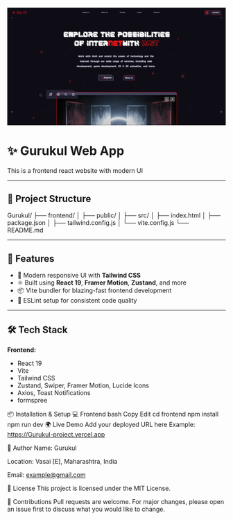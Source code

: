 <p align="center">
  <img src="./frontend/public/readme.png" alt="Project Banner" width="full"/>
</p>

# ✨ Gurukul Web App

This is a frontend react website with modern UI

---

## 📁 Project Structure

Gurukul/
├── frontend/
│ ├── public/
│ ├── src/
│ ├── index.html
│ ├── package.json
│ ├── tailwind.config.js
│ └── vite.config.js
└── README.md

---

## 🚀 Features

- 🎨 Modern responsive UI with **Tailwind CSS**
- ⚛️ Built using **React 19**, **Framer Motion**, **Zustand**, and more
- 📦 Vite bundler for blazing-fast frontend development
- 🔧 ESLint setup for consistent code quality

---

## 🛠️ Tech Stack

**Frontend:**
- React 19
- Vite
- Tailwind CSS
- Zustand, Swiper, Framer Motion, Lucide Icons
- Axios, Toast Notifications
- formspree


📦 Installation & Setup
💻 Frontend
bash
Copy
Edit
cd frontend
npm install
npm run dev
🌍 Live Demo
Add your deployed URL here
Example: https://Gurukul-project.vercel.app

👤 Author
Name: Gurukul

Location: Vasai [E], Maharashtra, India

Email: example@gmail.com

📄 License
This project is licensed under the MIT License.

🧠 Contributions
Pull requests are welcome. For major changes, please open an issue first to discuss what you would like to change.